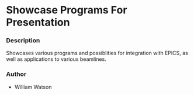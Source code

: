 # Showcase Programs For Presentation #
### Description ###
Showcases various programs and possiblities for integration with EPICS, as well as applications to various beamlines.
### Author ###
* William Watson